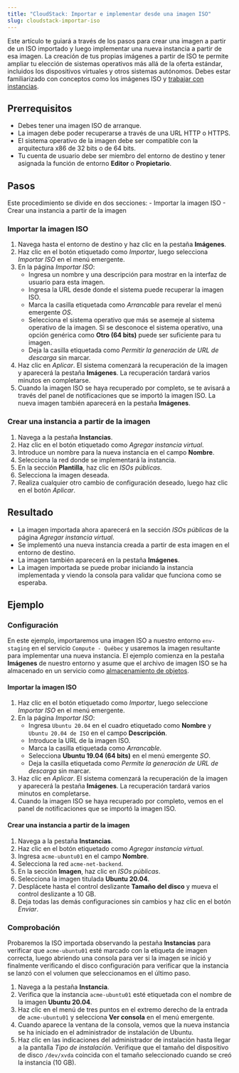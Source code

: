 ```yaml
---
title: "CloudStack: Importar e implementar desde una imagen ISO"
slug: cloudstack-importar-iso
---
```



Este artículo te guiará a través de los pasos para crear una imagen a partir de un ISO importado y luego implementar una nueva instancia a partir de esa imagen. La creación de tus propias imágenes a partir de ISO te permite ampliar tu elección de sistemas operativos más allá de la oferta estándar, incluidos los dispositivos virtuales y otros sistemas autónomos. Debes estar familiarizado con conceptos como los imágenes ISO y [trabajar con instancias](working-with-instances.md).

## Prerrequisitos
- Debes tener una imagen ISO de arranque.
- La imagen debe poder recuperarse a través de una URL HTTP o HTTPS.
- El sistema operativo de la imagen debe ser compatible con la arquitectura x86 de 32 bits o de 64 bits.
- Tu cuenta de usuario debe ser miembro del entorno de destino y tener asignada la función de entorno **Editor** o **Propietario**.

## Pasos

Este procedimiento se divide en dos secciones:
    - Importar la imagen ISO
    - Crear una instancia a partir de la imagen

### Importar la imagen ISO
1. Navega hasta el entorno de destino y haz clic en la pestaña **Imágenes**.
1. Haz clic en el botón etiquetado como *Importar*, luego selecciona *Importar ISO* en el menú emergente.
1. En la página *Importar ISO*:
    - Ingresa un nombre y una descripción para mostrar en la interfaz de usuario para esta imagen.
    - Ingresa la URL desde donde el sistema puede recuperar la imagen ISO.
    - Marca la casilla etiquetada como *Arrancable* para revelar el menú emergente *OS*.
    - Selecciona el sistema operativo que más se asemeje al sistema operativo de la imagen. Si se desconoce el sistema operativo, una opción genérica como **Otro (64 bits)** puede ser suficiente para tu imagen.
    - Deja la casilla etiquetada como *Permitir la generación de URL de descarga* sin marcar.
1. Haz clic en *Aplicar*. El sistema comenzará la recuperación de la imagen y aparecerá la pestaña **Imágenes**. La recuperación tardará varios minutos en completarse.
1. Cuando la imagen ISO se haya recuperado por completo, se te avisará a través del panel de notificaciones que se importó la imagen ISO. La nueva imagen también aparecerá en la pestaña **Imágenes**.

### Crear una instancia a partir de la imagen
1. Navega a la pestaña **Instancias**.
1. Haz clic en el botón etiquetado como *Agregar instancia virtual*.
1. Introduce un nombre para la nueva instancia en el campo **Nombre**.
1. Selecciona la red donde se implementará la instancia.
1. En la sección **Plantilla**, haz clic en *ISOs públicas*.
1. Selecciona la imagen deseada.
1. Realiza cualquier otro cambio de configuración deseado, luego haz clic en el botón *Aplicar*.

## Resultado
- La imagen importada ahora aparecerá en la sección *ISOs públicas* de la página *Agregar instancia virtual*.
- Se implementó una nueva instancia creada a partir de esta imagen en el entorno de destino.
- La imagen también aparecerá en la pestaña **Imágenes**.
- La imagen importada se puede probar iniciando la instancia implementada y viendo la consola para validar que funciona como se esperaba.

## Ejemplo

### Configuración

En este ejemplo, importaremos una imagen ISO a nuestro entorno `env-staging` en el servicio `Compute - Québec` y usaremos la imagen resultante para implementar una nueva instancia. El ejemplo comienza en la pestaña **Imágenes** de nuestro entorno y asume que el archivo de imagen ISO se ha almacenado en un servicio como [almacenamiento de objetos](../object-storage-service/what-is-object-storage.md).  

#### Importar la imagen ISO

1. Haz clic en el botón etiquetado como *Importar*, luego seleccione *Importar ISO* en el menú emergente.
1. En la página *Importar ISO*:
    - Ingresa `Ubuntu 20.04` en el cuadro etiquetado como **Nombre** y `Ubuntu 20.04 de ISO` en el campo **Descripción**.
    - Introduce la URL de la imagen ISO.
    - Marca la casilla etiquetada como *Arrancable*.
    - Selecciona **Ubuntu 19.04 (64 bits)** en el menú emergente *SO*.
    - Deja la casilla etiquetada como *Permite la generación de URL de descarga* sin marcar.
1. Haz clic en *Aplicar*. El sistema comenzará la recuperación de la imagen y aparecerá la pestaña **Imágenes**. La recuperación tardará varios minutos en completarse.
1. Cuando la imagen ISO se haya recuperado por completo, vemos en el panel de notificaciones que se importó la imagen ISO.

#### Crear una instancia a partir de la imagen

1. Navega a la pestaña **Instancias**.
1. Haz clic en el botón etiquetado como *Agregar instancia virtual*.
1. Ingresa `acme-ubuntu01` en el campo **Nombre**.
1. Selecciona la red `acme-net-backend`.
1. En la sección **Imagen**, haz clic en *ISOs públicas*.
1. Selecciona la imagen titulada **Ubuntu 20.04**.
1. Desplácete hasta el control deslizante **Tamaño del disco** y mueva el control deslizante a 10 GB.
1. Deja todas las demás configuraciones sin cambios y haz clic en el botón *Enviar*.

### Comprobación

Probaremos la ISO importada observando la pestaña **Instancias** para verificar que `acme-ubuntu01` esté marcado con la etiqueta de imagen correcta, luego abriendo una consola para ver si la imagen se inició y finalmente verificando el disco configuración para verificar que la instancia se lanzó con el volumen que seleccionamos en el último paso.

1. Navega a la pestaña **Instancia**.
1. Verifica que la instancia `acme-ubuntu01` esté etiquetada con el nombre de la imagen **Ubuntu 20.04**.
1. Haz clic en el menú de tres puntos en el extremo derecho de la entrada de `acme-ubuntu01` y selecciona **Ver consola** en el menú emergente.
1. Cuando aparece la ventana de la consola, vemos que la nueva instancia se ha iniciado en el administrador de instalación de Ubuntu.
1. Haz clic en las indicaciones del administrador de instalación hasta llegar a la pantalla *Tipo de instalación*. Verifique que el tamaño del dispositivo de disco `/dev/xvda` coincida con el tamaño seleccionado cuando se creó la instancia (10 GB).
